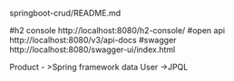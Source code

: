 springboot-crud/README.md


#h2 console
http://localhost:8080/h2-console/
#open api
http://localhost:8080/v3/api-docs
#swagger
http://localhost:8080/swagger-ui/index.html

Product - >Spring framework data
User ->JPQL 


